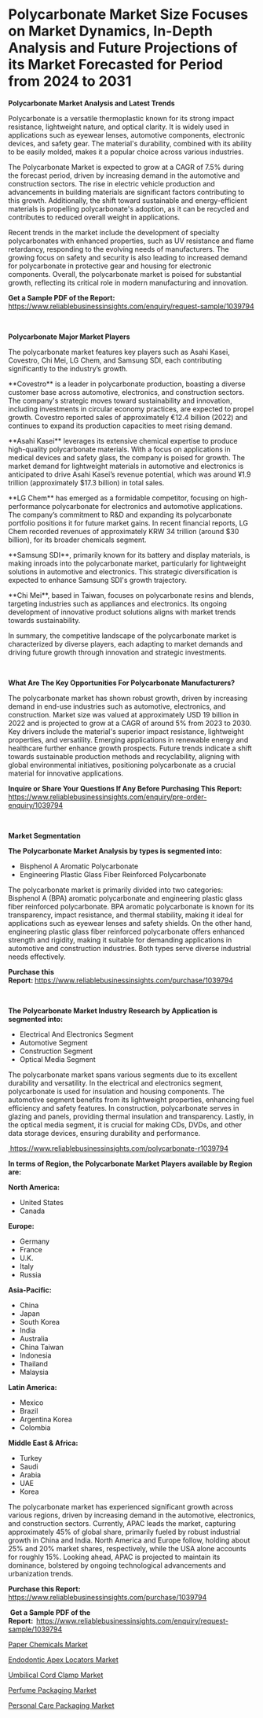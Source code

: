 <p><h1>Polycarbonate Market Size Focuses on Market Dynamics, In-Depth Analysis and Future Projections of its Market Forecasted for Period from 2024 to 2031</h1></p><p><strong>Polycarbonate Market Analysis and Latest Trends</strong></p>
<p><p>Polycarbonate is a versatile thermoplastic known for its strong impact resistance, lightweight nature, and optical clarity. It is widely used in applications such as eyewear lenses, automotive components, electronic devices, and safety gear. The material's durability, combined with its ability to be easily molded, makes it a popular choice across various industries.</p><p>The Polycarbonate Market is expected to grow at a CAGR of 7.5% during the forecast period, driven by increasing demand in the automotive and construction sectors. The rise in electric vehicle production and advancements in building materials are significant factors contributing to this growth. Additionally, the shift toward sustainable and energy-efficient materials is propelling polycarbonate's adoption, as it can be recycled and contributes to reduced overall weight in applications.</p><p>Recent trends in the market include the development of specialty polycarbonates with enhanced properties, such as UV resistance and flame retardancy, responding to the evolving needs of manufacturers. The growing focus on safety and security is also leading to increased demand for polycarbonate in protective gear and housing for electronic components. Overall, the polycarbonate market is poised for substantial growth, reflecting its critical role in modern manufacturing and innovation.</p></p>
<p><strong>Get a Sample PDF of the Report:&nbsp;</strong> <a href="https://www.reliablebusinessinsights.com/enquiry/request-sample/1039794?utm_campaign=48&utm_medium=2&utm_source=Github&utm_content=ia&utm_term=07112024&utm_id=polycarbonate">https://www.reliablebusinessinsights.com/enquiry/request-sample/1039794</a></p>
<p>&nbsp;</p>
<p><strong>Polycarbonate Major Market Players</strong></p>
<p><p>The polycarbonate market features key players such as Asahi Kasei, Covestro, Chi Mei, LG Chem, and Samsung SDI, each contributing significantly to the industry’s growth.</p><p>**Covestro** is a leader in polycarbonate production, boasting a diverse customer base across automotive, electronics, and construction sectors. The company's strategic moves toward sustainability and innovation, including investments in circular economy practices, are expected to propel growth. Covestro reported sales of approximately €12.4 billion (2022) and continues to expand its production capacities to meet rising demand.</p><p>**Asahi Kasei** leverages its extensive chemical expertise to produce high-quality polycarbonate materials. With a focus on applications in medical devices and safety glass, the company is poised for growth. The market demand for lightweight materials in automotive and electronics is anticipated to drive Asahi Kasei’s revenue potential, which was around ¥1.9 trillion (approximately $17.3 billion) in total sales.</p><p>**LG Chem** has emerged as a formidable competitor, focusing on high-performance polycarbonate for electronics and automotive applications. The company’s commitment to R&D and expanding its polycarbonate portfolio positions it for future market gains. In recent financial reports, LG Chem recorded revenues of approximately KRW 34 trillion (around $30 billion), for its broader chemicals segment.</p><p>**Samsung SDI**, primarily known for its battery and display materials, is making inroads into the polycarbonate market, particularly for lightweight solutions in automotive and electronics. This strategic diversification is expected to enhance Samsung SDI's growth trajectory.</p><p>**Chi Mei**, based in Taiwan, focuses on polycarbonate resins and blends, targeting industries such as appliances and electronics. Its ongoing development of innovative product solutions aligns with market trends towards sustainability.</p><p>In summary, the competitive landscape of the polycarbonate market is characterized by diverse players, each adapting to market demands and driving future growth through innovation and strategic investments.</p></p>
<p>&nbsp;</p>
<p><strong>What Are The Key Opportunities For Polycarbonate Manufacturers?</strong></p>
<p><p>The polycarbonate market has shown robust growth, driven by increasing demand in end-use industries such as automotive, electronics, and construction. Market size was valued at approximately USD 19 billion in 2022 and is projected to grow at a CAGR of around 5% from 2023 to 2030. Key drivers include the material's superior impact resistance, lightweight properties, and versatility. Emerging applications in renewable energy and healthcare further enhance growth prospects. Future trends indicate a shift towards sustainable production methods and recyclability, aligning with global environmental initiatives, positioning polycarbonate as a crucial material for innovative applications.</p></p>
<p><strong>Inquire or Share Your Questions If Any Before Purchasing This Report:</strong> <a href="https://www.reliablebusinessinsights.com/enquiry/pre-order-enquiry/1039794?utm_campaign=48&utm_medium=2&utm_source=Github&utm_content=ia&utm_term=07112024&utm_id=polycarbonate">https://www.reliablebusinessinsights.com/enquiry/pre-order-enquiry/1039794</a></p>
<p>&nbsp;</p>
<p><strong>Market Segmentation</strong></p>
<p><strong>The Polycarbonate Market Analysis by types is segmented into:</strong></p>
<p><ul><li>Bisphenol A Aromatic Polycarbonate</li><li>Engineering Plastic Glass Fiber Reinforced Polycarbonate</li></ul></p>
<p><p>The polycarbonate market is primarily divided into two categories: Bisphenol A (BPA) aromatic polycarbonate and engineering plastic glass fiber reinforced polycarbonate. BPA aromatic polycarbonate is known for its transparency, impact resistance, and thermal stability, making it ideal for applications such as eyewear lenses and safety shields. On the other hand, engineering plastic glass fiber reinforced polycarbonate offers enhanced strength and rigidity, making it suitable for demanding applications in automotive and construction industries. Both types serve diverse industrial needs effectively.</p></p>
<p><strong>Purchase this Report:&nbsp;</strong><a href="https://www.reliablebusinessinsights.com/purchase/1039794?utm_campaign=48&utm_medium=2&utm_source=Github&utm_content=ia&utm_term=07112024&utm_id=polycarbonate">https://www.reliablebusinessinsights.com/purchase/1039794</a></p>
<p>&nbsp;</p>
<p><strong>The Polycarbonate Market Industry Research by Application is segmented into:</strong></p>
<p><ul><li>Electrical And Electronics Segment</li><li>Automotive Segment</li><li>Construction Segment</li><li>Optical Media Segment</li></ul></p>
<p><p>The polycarbonate market spans various segments due to its excellent durability and versatility. In the electrical and electronics segment, polycarbonate is used for insulation and housing components. The automotive segment benefits from its lightweight properties, enhancing fuel efficiency and safety features. In construction, polycarbonate serves in glazing and panels, providing thermal insulation and transparency. Lastly, in the optical media segment, it is crucial for making CDs, DVDs, and other data storage devices, ensuring durability and performance.</p></p>
<p><a href="https://www.reliablebusinessinsights.com/polycarbonate-r1039794?utm_campaign=48&utm_medium=2&utm_source=Github&utm_content=ia&utm_term=07112024&utm_id=polycarbonate">&nbsp;https://www.reliablebusinessinsights.com/polycarbonate-r1039794</a></p>
<p><strong>In terms of Region, the Polycarbonate Market Players available by Region are:</strong></p>
<p>
    <p> <strong> North America: </strong>
        <ul>
            <li>United States</li>
            <li>Canada</li>
        </ul>
        </p> 
    <p> <strong> Europe: </strong>
        <ul>
            <li>Germany</li>
            <li>France</li>
            <li>U.K.</li>
            <li>Italy</li>
            <li>Russia</li>
        </ul>
        </p> 
    <p> <strong> Asia-Pacific: </strong>
        <ul>
            <li>China</li>
            <li>Japan</li>
            <li>South Korea</li>
            <li>India</li>
            <li>Australia</li>
            <li>China Taiwan</li>
            <li>Indonesia</li>
            <li>Thailand</li>
            <li>Malaysia</li>
        </ul>
        </p> 
    <p> <strong> Latin America: </strong>
        <ul>
            <li>Mexico</li>
            <li>Brazil</li>
            <li>Argentina Korea</li>
            <li>Colombia</li>
        </ul>
        </p> 
    <p> <strong> Middle East & Africa: </strong>
        <ul>
            <li>Turkey</li>
            <li>Saudi</li>
            <li>Arabia</li>
            <li>UAE</li>
            <li>Korea</li>
        </ul>
    </p>
    </p>
<p><p>The polycarbonate market has experienced significant growth across various regions, driven by increasing demand in the automotive, electronics, and construction sectors. Currently, APAC leads the market, capturing approximately 45% of global share, primarily fueled by robust industrial growth in China and India. North America and Europe follow, holding about 25% and 20% market shares, respectively, while the USA alone accounts for roughly 15%. Looking ahead, APAC is projected to maintain its dominance, bolstered by ongoing technological advancements and urbanization trends.</p></p>
<p><strong>Purchase this Report: </strong><a href="https://www.reliablebusinessinsights.com/purchase/1039794?utm_campaign=48&utm_medium=2&utm_source=Github&utm_content=ia&utm_term=07112024&utm_id=polycarbonate">https://www.reliablebusinessinsights.com/purchase/1039794</a></p>
<p>&nbsp;<strong>Get a Sample PDF of the Report:&nbsp;&nbsp;</strong><a href="https://www.reliablebusinessinsights.com/enquiry/request-sample/1039794?utm_campaign=48&utm_medium=2&utm_source=Github&utm_content=ia&utm_term=07112024&utm_id=polycarbonate">https://www.reliablebusinessinsights.com/enquiry/request-sample/1039794</a></p>
<p><strong></strong></p>
<p><p><a href="https://github.com/Armeladukagjini693/Market-Research-Report-List-1/blob/main/paper-chemicals-market.md?utm_campaign=48&utm_medium=2&utm_source=Github&utm_content=ia&utm_term=07112024&utm_id=polycarbonate">Paper Chemicals Market</a></p><p><a href="https://issuu.com/reportprime-2/docs/endodontic-apex-locators-market-siz_2058158e9d4735?utm_campaign=48&utm_medium=2&utm_source=Github&utm_content=ia&utm_term=07112024&utm_id=polycarbonate">Endodontic Apex Locators Market</a></p><p><a href="https://issuu.com/reportprime-2/docs/umbilical-cord-clamp-market-size-20_28488864e8927f?utm_campaign=48&utm_medium=2&utm_source=Github&utm_content=ia&utm_term=07112024&utm_id=polycarbonate">Umbilical Cord Clamp Market</a></p><p><a href="https://github.com/DorinaOsmani364/Market-Research-Report-List-1/blob/main/perfume-packaging-market.md?utm_campaign=48&utm_medium=2&utm_source=Github&utm_content=ia&utm_term=07112024&utm_id=polycarbonate">Perfume Packaging Market</a></p><p><a href="https://github.com/azucena6lzcou/Market-Research-Report-List-1/blob/main/personal-care-packaging-market.md?utm_campaign=48&utm_medium=2&utm_source=Github&utm_content=ia&utm_term=07112024&utm_id=polycarbonate">Personal Care Packaging Market</a></p></p>